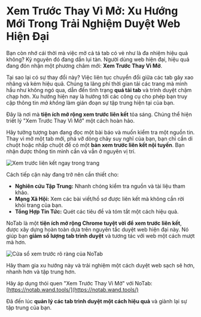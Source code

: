 
# Xem Trước Thay Vì Mở: Xu Hướng Mới Trong Trải Nghiệm Duyệt Web Hiện Đại

Bạn còn nhớ cái thời mà việc mở cả tá tab có vẻ như là đa nhiệm hiệu quả không? Kỷ nguyên đó đang dần lụi tàn. Người dùng web hiện đại, hiệu quả đang đón nhận một phương châm mới: **Xem Trước Thay Vì Mở**.

Tại sao lại có sự thay đổi này? Việc liên tục chuyển đổi giữa các tab gây xao nhãng và kém hiệu quả. Chúng ta lãng phí thời gian tải các trang mà mình hầu như không ngó qua, dẫn đến tình trạng **quá tải tab** và trình duyệt chậm chạp hơn. Xu hướng hiện nay là hướng tới các công cụ cho phép bạn truy cập thông tin *mà không* làm gián đoạn sự tập trung hiện tại của bạn.

Đây là nơi mà **tiện ích mở rộng xem trước liên kết** tỏa sáng. Chúng thể hiện triết lý "Xem Trước Thay Vì Mở" một cách hoàn hảo.

Hãy tưởng tượng bạn đang đọc một bài báo và muốn kiểm tra một nguồn tin. Thay vì mở một tab mới, phá vỡ dòng chảy suy nghĩ của bạn, bạn chỉ cần di chuột hoặc nhấp chuột để có một **bản xem trước liên kết nội tuyến**. Bạn nhận được thông tin mình cần và vẫn ở nguyên vị trí.

![Xem trước liên kết ngay trong trang](images/notab1.png)

Cách tiếp cận này đang trở nên cần thiết cho:
*   **Nghiên cứu Tập Trung:** Nhanh chóng kiểm tra nguồn và tài liệu tham khảo.
*   **Mạng Xã Hội:** Xem các bài viết/hồ sơ được liên kết mà không cần rời khỏi trang của bạn.
*   **Tổng Hợp Tin Tức:** Quét các tiêu đề và tóm tắt một cách hiệu quả.

NoTab là một **tiện ích mở rộng Chrome tuyệt vời để xem trước liên kết**, được xây dựng hoàn toàn dựa trên nguyên tắc duyệt web hiện đại này. Nó giúp bạn **giảm số lượng tab trình duyệt** và tương tác với web một cách mượt mà hơn.

![Cửa sổ xem trước rõ ràng của NoTab](images/notab2.png)

Hãy tham gia xu hướng này và trải nghiệm một cách duyệt web sạch sẽ hơn, nhanh hơn và tập trung hơn.

Hãy áp dụng thói quen "Xem Trước Thay Vì Mở" với NoTab: [https://notab.wand.tools/](https://notab.wand.tools/)

Đã đến lúc **quản lý các tab trình duyệt một cách hiệu quả** và giành lại sự tập trung của bạn.
